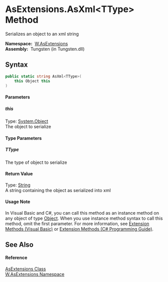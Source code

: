 AsExtensions.AsXml&lt;TType> Method
===================================
   Serializes an object to an xml string

  **Namespace:**  [W.AsExtensions][1]  
  **Assembly:**  Tungsten (in Tungsten.dll)

Syntax
------

```csharp
public static string AsXml<TType>(
	this Object this
)

```

#### Parameters

##### *this*
Type: [System.Object][2]  
The object to serialize

#### Type Parameters

##### *TType*
The type of object to serialize

#### Return Value
Type: [String][3]  
A string containing the object as serialized into xml
#### Usage Note
In Visual Basic and C#, you can call this method as an instance method on any object of type [Object][2]. When you use instance method syntax to call this method, omit the first parameter. For more information, see [Extension Methods (Visual Basic)][4] or [Extension Methods (C# Programming Guide)][5].

See Also
--------

#### Reference
[AsExtensions Class][6]  
[W.AsExtensions Namespace][1]  

[1]: ../README.md
[2]: http://msdn.microsoft.com/en-us/library/e5kfa45b
[3]: http://msdn.microsoft.com/en-us/library/s1wwdcbf
[4]: http://msdn.microsoft.com/en-us/library/bb384936.aspx
[5]: http://msdn.microsoft.com/en-us/library/bb383977.aspx
[6]: README.md